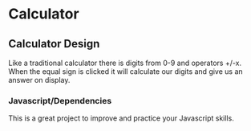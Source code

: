 # Calculator

## Calculator Design
Like a traditional calculator there is digits from 0-9 and operators +/-x. When the equal sign is clicked it will calculate our digits and give us an answer on display.

### Javascript/Dependencies 

This is a great project to improve and practice your Javascript skills. 

 